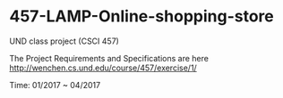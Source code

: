 # 457-LAMP-Online-shopping-store

UND class project (CSCI 457)

The Project Requirements and Specifications are here
http://wenchen.cs.und.edu/course/457/exercise/1/

Time: 01/2017 ~ 04/2017
